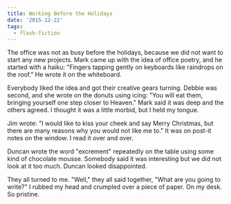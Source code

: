 ```yaml
---
title: Working Before the Holidays
date: '2015-12-22'
tags:
  - flash-fiction
---
```


The office was not as busy before the holidays, because we did not want to start
any new projects. Mark came up with the idea of office poetry, and he started
with a haiku: "Fingers tapping gently on keyboards like raindrops on the roof."
He wrote it on the whiteboard.

<!-- truncate -->

Everybody liked the idea and got their creative gears turning. Debbie was
second, and she wrote on the donuts using icing: "You will eat them, bringing
yourself one step closer to Heaven." Mark said it was deep and the others
agreed. I thought it was a little morbid, but I held my tongue.

Jim wrote: "I would like to kiss your cheek and say Merry Christmas, but there
are many reasons why you would not like me to." It was on post-it notes on the
window. I read it over and over.

Duncan wrote the word "excrement" repeatedly on the table using some kind of
chocolate mousse. Somebody said it was interesting but we did not look at it too
much. Duncan looked disappointed.

They all turned to me. "Well," they all said together, "What are you going to
write?" I rubbed my head and crumpled over a piece of paper. On my desk. So
pristine.
